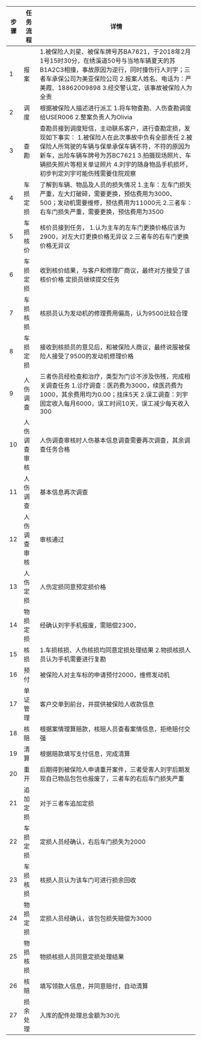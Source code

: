 | 步骤 | 任务流程     | 详情                                                         |
| ---- | ------------ | ------------------------------------------------------------ |
| 1    | 报案         | 1.被保险人刘星、被保车牌号苏BA7621，于2018年2月1号15时30分，在绣溪道50号与当地车辆夏天的苏B1A2C3相撞，事故原因为逆行，同时撞伤行人刘宇；三者车承保公司为美亚保险公司     2.报案人姓名、电话为：严美霞、18862009898     3.经交警认定，该事故被保险人为全责 |
| 2    | 调度         | 根据被保险人描述进行派工     1.将车物查勘、人伤查勘调度给USER006     2.整案负责人为Olivia |
| 3    | 查勘         | 查勘员接到调度短信，主动联系客户，进行查勘定损，发现如下事实：     1.被保险人在此次事故中负有全部责任     2.被保险人所驾驶的车辆与保单承保车辆不符，不符的原因为新车，出险车辆车牌号为苏BC7621     3.拍摄现场照片、车辆损失照片等相关单证照片     4.刘宇的随身物品手机损坏，初步判定刘宇可能伤残需要住院观察 |
| 4    | 车损定损     | 了解到车辆、物品及人员的损失情况     1.主车：左车门损失严重，左大灯破碎，需要更换，预估费用为3000、500；发动机需要维修，预估费用为11000元     2.三者车：右车门损失严重，需要更换，预估费用为3500 |
| 5    | 车损核价     | 核价员接到任务，     1.认为主车的左车门更换价格应该为2900，对左大灯更换价格无异议     2.三者车的右车门更换价格无异议 |
| 6    | 车损定损     | 收到核价结果，与客户和修理厂商议，最终对方接受了该核价价格     定损员继续提交任务 |
| 7    | 车损核损     | 核损员认为发动机的修理费用偏高，认为9500比较合理             |
| 8    | 车损定损     | 接收到核损员的意见后，和被保险人商议，最终说服被保险人接受了9500的发动机修理价格 |
| 9    | 人伤调查     | 三者伤员经检查和治疗，类型为门诊不涉及伤残，完成相关调查任务     1.诊疗调查：医药费为3000，续医药费为1000，其余费用均为0.00；挂床5天     2.误工调查：刘宇固定收入每月6000，误工时间10天，误工减少每天收入300 |
| 10   | 人伤调查审核 | 人伤调查审核时人伤基本信息调查需要再次调查，其余调查任务合格 |
| 11   | 人伤调查     | 基本信息再次调查                                             |
| 12   | 人伤调查审核 | 审核通过                                                     |
| 13   | 人伤定损     | 人伤定损同意预定损价格                                       |
| 14   | 物损定损     | 经确认刘宇手机报废，需赔偿2300，                             |
| 15   | 核损         | 1.车损核损、人伤核损均同意定损处理结果     2.物损核损人员认为手机需要进行复勘 |
| 16   | 预付         | 被保险人对主车标的申请预付2000，维修发动机                   |
| 17   | 单证管理     | 客户交单到前台，并提供被保险人收款信息                       |
| 18   | 核赔         | 根据案情理算赔款，核赔人员查看案情信息，拒绝赔付交强         |
| 19   | 清算         | 根据赔款填写支付信息，完成清算                               |
| 20   | 重开         | 后期得到被保险人申请重开案件，三者受害人刘宇后期发现自己物品包包也报废了，三者车的右后车门损失严重 |
| 21   | 追加定损     | 对于三者车追加定损                                           |
| 22   | 车损定损     | 定损人员经确认，右后车门损失为2000                           |
| 23   | 车损核损     | 核损人员认为该车门可进行损余回收                             |
| 24   | 物损定损     | 定损人员经确认，该包包损失赔偿为3000                         |
| 25   | 物损核损     | 物损核损人员同意定损处理结果                                 |
| 26   | 核赔         | 填写领款人信息，并同意赔付，自动清算                         |
| 27   | 损余处理     | 入库的配件处理总金额为30元                                   |